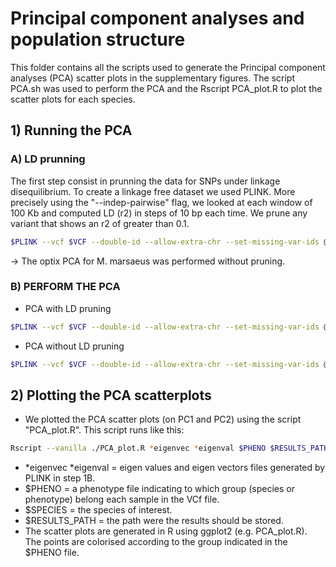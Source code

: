 
# Principal component analyses and population structure

This folder contains all the scripts used to generate the Principal component analyses (PCA) scatter plots in the supplementary figures. The script PCA.sh was used to perform the PCA and the Rscript PCA_plot.R to plot the scatter plots for each species. 

## 1) Running the PCA
### A) LD prunning

The first step consist in prunning the data for SNPs under linkage disequilibrium. To create a linkage free dataset we used PLINK. More precisely using the "--indep-pairwise" flag, we looked at each window of 100 Kb and computed LD (r2) in steps of 10 bp each time. We prune any variant that shows an r2 of greater than 0.1.

``` bash
$PLINK --vcf $VCF --double-id --allow-extra-chr --set-missing-var-ids @:# --indep-pairwise 100 10 0.1 
```

-> The optix PCA for M. marsaeus was performed without pruning. 

### B)  PERFORM THE PCA
- PCA with LD pruning
  
``` bash
$PLINK --vcf $VCF --double-id --allow-extra-chr --set-missing-var-ids @:# --pca --extract *prune.in 
```

- PCA without LD pruning
``` bash
$PLINK --vcf $VCF --double-id --allow-extra-chr --set-missing-var-ids @:# --pca
```

## 2) Plotting the PCA scatterplots

- We plotted the PCA scatter plots (on PC1 and PC2) using the script "PCA_plot.R". This script runs like this:

``` bash
Rscript --vanilla ./PCA_plot.R *eigenvec *eigenval $PHENO $RESULTS_PATH $SPECIES
```
- *eigenvec *eigenval = eigen values and eigen vectors files generated by PLINK in step 1B.
- $PHENO = a phenotype file indicating to which group (species or phenotype) belong each sample in the VCf file.
- $SPECIES = the species of interest.
- $RESULTS_PATH = the path were the results should be stored.
- The scatter plots are generated in R using ggplot2 (e.g. PCA_plot.R). The points are colorised according to the group indicated in the $PHENO file. 
